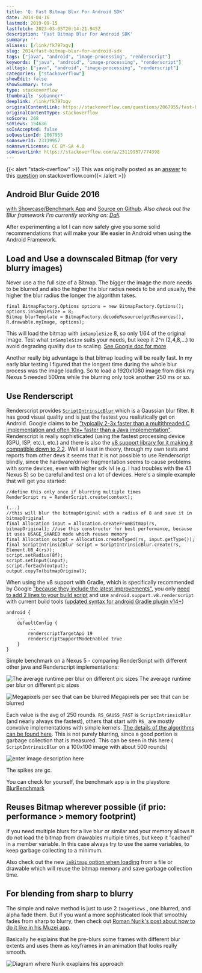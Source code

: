 ```yaml
---
title: 'Q: Fast Bitmap Blur For Android SDK'
date: 2014-04-16
lastmod: 2019-09-15
lastfetch: 2023-03-05T20:14:21.945Z
description: 'Fast Bitmap Blur For Android SDK'
summary: ''
aliases: [/link/fk797xgv]
slug: 2014/fast-bitmap-blur-for-android-sdk
tags: ["java", "android", "image-processing", "renderscript"]
keywords: ["java", "android", "image-processing", "renderscript"]
alltags: ["java", "android", "image-processing", "renderscript"]
categories: ["stackoverflow"]
showEdit: false
showSummary: true
type: stackoverflow
thumbnail: 'sobanner*' 
deeplink: /link/fk797xgv
originalContentLink: https://stackoverflow.com/questions/2067955/fast-bitmap-blur-for-android-sdk
originalContentType: stackoverflow
soScore: 268
soViews: 154636
soIsAccepted: false
soQuestionId: 2067955
soAnswerId: 23119957
soAnswerLicense: CC BY-SA 4.0
soAnswerLink: https://stackoverflow.com/a/23119957/774398
---
```


{{< alert "stack-overflow" >}} This was originally posted as an [answer](https://stackoverflow.com/a/23119957/774398) to this [question](https://stackoverflow.com/questions/2067955/fast-bitmap-blur-for-android-sdk)  on stackoverflow.com{{< /alert >}}

Android Blur Guide 2016
-----------------------

[with Showcase/Benchmark App](https://play.google.com/store/apps/details?id=at.favre.app.blurbenchmark) and [Source on Github](https://github.com/patrickfav/BlurTestAndroid). _Also check out the Blur framework I'm currently working on: [Dali](https://github.com/patrickfav/Dali)._

After experimenting a lot I can now safely give you some solid recommendations that will make your life easier in Android when using the Android Framework.

Load and Use a downscaled Bitmap (for very blurry images)
---------------------------------------------------------

Never use a the full size of a Bitmap. The bigger the image the more needs to be blurred and also the higher the blur radius needs to be and usually, the higher the blur radius the longer the algorithm takes.

```
final BitmapFactory.Options options = new BitmapFactory.Options();
options.inSampleSize = 8;
Bitmap blurTemplate = BitmapFactory.decodeResource(getResources(), R.drawable.myImage, options);

```

This will load the bitmap with  `inSampleSize`  8, so only 1/64 of the original image. Test what  `inSampleSize`  suits your needs, but keep it 2^n (2,4,8,...) to avoid degrading quality due to scaling. [See Google doc for more](http://developer.android.com/training/displaying-bitmaps/load-bitmap.html#load-bitmap)

Another really big advantage is that bitmap loading will be really fast. In my early blur testing I figured that the longest time during the whole blur process was the image loading. So to load a 1920x1080 image from disk my Nexus 5 needed 500ms while the blurring only took another 250 ms or so.

Use Renderscript
----------------

Renderscript provides [ `ScriptIntrinsicBlur` ](http://developer.android.com/reference/android/renderscript/ScriptIntrinsicBlur.html) which is a Gaussian blur filter. It has good visual quality and is just the fastest you realistically get on Android. Google claims to be ["typically 2-3x faster than a multithreaded C implementation and often 10x+ faster than a Java implementation"](http://android-developers.blogspot.co.at/2013/08/renderscript-intrinsics.html). Renderscript is really sophisticated (using the fastest processing device (GPU, ISP, etc.), etc.) and there is also the [v8 support library for it making it compatible down to 2.2](http://developer.android.com/guide/topics/renderscript/compute.html#access-rs-apis). Well at least in theory, through my own tests and reports from other devs it seems that it is not possible to use Renderscript blindly, since the hardware/driver fragmentation seems to cause problems with some devices, even with higher sdk lvl (e.g. I had troubles with the 4.1 Nexus S) so be careful and test on a lot of devices. Here's a simple example that will get you started:

```
//define this only once if blurring multiple times
RenderScript rs = RenderScript.create(context);

(...)
//this will blur the bitmapOriginal with a radius of 8 and save it in bitmapOriginal
final Allocation input = Allocation.createFromBitmap(rs, bitmapOriginal); //use this constructor for best performance, because it uses USAGE_SHARED mode which reuses memory
final Allocation output = Allocation.createTyped(rs, input.getType());
final ScriptIntrinsicBlur script = ScriptIntrinsicBlur.create(rs, Element.U8_4(rs));
script.setRadius(8f);
script.setInput(input);
script.forEach(output);
output.copyTo(bitmapOriginal);

```

When using the v8 support with Gradle, which is specifically recommended by Google ["because they include the latest improvements"](http://developer.android.com/guide/topics/renderscript/compute.html#access-rs-apis), you only [need to add 2 lines to your build script](http://android-developers.blogspot.co.at/2013/09/renderscript-in-android-support-library.html) and use  `android.support.v8.renderscript`  with current build tools ([updated syntax for android Gradle plugin v14+](http://tools.android.com/tech-docs/new-build-system))

```
android {
    ...
    defaultConfig {
        ...
        renderscriptTargetApi 19
        renderscriptSupportModeEnabled true
    }
}

```

Simple benchmark on a Nexus 5 - comparing RenderScript with different other java and Renderscript implementations:

![The average runtime per blur on different pic sizes](so_b2e0b30479865cfe2a857591.png) The average runtime per blur on different pic sizes

![Megapixels per sec that can be blurred](so_705a00afc6d47ab214018be9.png) Megapixels per sec that can be blurred

Each value is the avg of 250 rounds.  `RS_GAUSS_FAST`  is  `ScriptIntrinsicBlur`  (and nearly always the fastest), others that start with  `RS_`  are mostly convolve implementations with simple kernels. [The details of the algorithms can be found here](https://github.com/patrickfav/BlurTestAndroid). This is not purely blurring, since a good portion is garbage collection that is measured. This can be seen in this here ( `ScriptIntrinsicBlur`  on a 100x100 image with about 500 rounds)

![enter image description here](so_51d0c52ac6f3eb3daa4fab9b.png)

The spikes are gc.

You can check for yourself, the benchmark app is in the playstore: [BlurBenchmark](https://play.google.com/store/apps/details?id=at.favre.app.blurbenchmark)

Reuses Bitmap wherever possible (if prio: performance > memory footprint)
-------------------------------------------------------------------------

If you need multiple blurs for a live blur or similar and your memory allows it do not load the bitmap from drawables multiple times, but keep it "cached" in a member variable. In this case always try to use the same variables, to keep garbage collecting to a minimum.

Also check out the new [ `inBitmap`  option when loading](http://developer.android.com/training/displaying-bitmaps/manage-memory.html#inBitmap) from a file or drawable which will reuse the bitmap memory and save garbage collection time.

For blending from sharp to blurry
---------------------------------

The simple and naive method is just to use 2  `ImageViews` , one blurred, and alpha fade them. But if you want a more sophisticated look that smoothly fades from sharp to blurry, then check out [Roman Nurik's post about how to do it like in his Muzei app](https://plus.google.com/+RomanNurik/posts/2sTQ1X2Cb2Z).

Basically he explains that he pre-blurs some frames with different blur extents and uses them as keyframes in an animation that looks really smooth.

![Diagram where Nurik exaplains his approach](so_9eae5ef2fbbbd2a69ca29d6d.png)
